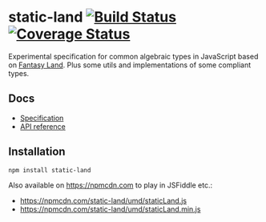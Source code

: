 # static-land [![Build Status](https://travis-ci.org/rpominov/static-land.svg?branch=master)](https://travis-ci.org/rpominov/static-land) [![Coverage Status](https://coveralls.io/repos/github/rpominov/static-land/badge.svg?branch=master)](https://coveralls.io/github/rpominov/static-land?branch=master)

Experimental specification for common algebraic types in JavaScript
based on [Fantasy Land](https://github.com/fantasyland/fantasy-land).
Plus some utils and implementations of some compliant types.

## Docs

 * [Specification](https://github.com/rpominov/static-land/blob/master/docs/spec.md)
 * [API reference](https://github.com/rpominov/static-land/blob/master/docs/API.md)

## Installation

```
npm install static-land
```

Also available on https://npmcdn.com to play in JSFiddle etc.:

 - https://npmcdn.com/static-land/umd/staticLand.js
 - https://npmcdn.com/static-land/umd/staticLand.min.js
